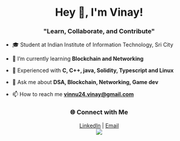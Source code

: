 <div align="left">
  <h1 align="center">Hey 👋, I'm Vinay!</h1>
  <h3 align="center">"Learn, Collaborate, and Contribute"</h3>

- 🎓 Student at Indian Institute of Information Technology, Sri City

- 🌱 I’m currently learning **Blockchain and Networking**

- 🔧 Experienced with **C, C++, java, Solidity, Typescript and Linux**

- 💬 Ask me about **DSA, Blockchain, Networking, Game dev**

- 📫 How to reach me **vinnu24.vinay@gmail.com**
</div>


<div align="center">
  <h3>🌐 Connect with Me</h3>
  <a href="https://www.linkedin.com/in/jl-vinay-329a16253/" target="_blank">LinkedIn</a> | 
  <a href="mailto:vinnu24.vinay@gmail.com">Email</a>
</div>

<div></div>

<div align="center" width="400px">
  <img src="https://github-readme-stats.vercel.app/api?username=Laxical&show_icons=false&theme=material-palenight&hide_border=true&bg_color=1F222E" />
</div>
